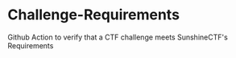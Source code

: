 # Challenge-Requirements
Github Action to verify that a CTF challenge meets SunshineCTF's Requirements

